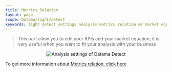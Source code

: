 ```yaml
---
title: Metrics Relation
layout: page
scope: Datama/light/detect
keywords: light detect settings analysis metrics relation mr market equation
---
```


> This part allow you to edit your KPIs and your market equation, it is very useful when you want to fit your analysis with your business

<center><img src="{{site.url}}/{{site.baseurl}}/extensions/datama-detect/assets/img/metrics-relation.png" alt="Analysis settings of Datama Detect" title="Datama Detect - Structure" /></center>

To get more information about [Metrics relation, click here]({{site.url}}/{{site.baseurl}}/core_app/new/interface/subheader/metrics_relation.html)

<br>
